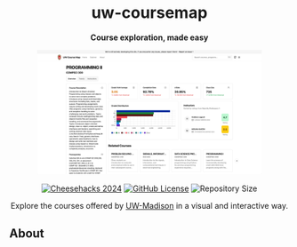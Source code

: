 <div align="center">
  <h1>uw-coursemap</h1>
  <p>
    <strong>Course exploration, made easy</strong></p>
  <div>
    <img src=".github/assets/course.png" alt="Preview" width="80%"/>
  </div>
</div>

<p align="center">
  <a href="https://cheesehacks.webdevuw.com/" target="_blank"><img alt="Cheesehacks 2024" src="https://img.shields.io/badge/Cheesehacks-2024-fec732"/></a>
  <a href="https://cern-ohl.web.cern.ch/"><img alt="GitHub License" src="https://img.shields.io/github/license/twangodev/uw-coursemap"/></a>
  <img alt="Repository Size" src="https://img.shields.io/github/repo-size/twangodev/uw-coursemap"/>
</p>

<p align="center">
  Explore the courses offered by <a href="https://wisc.edu" target="_blank">UW-Madison</a> in a visual and interactive way.
</p>

## About

